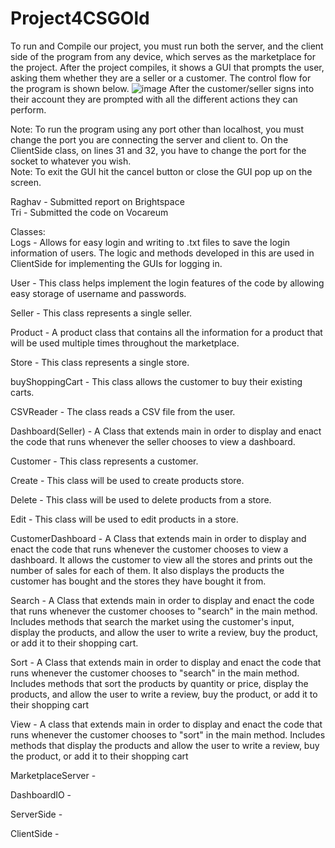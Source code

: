 # Project4CSGOld
To run and Compile our project, you must run both the server, and the client side of the program from any device, which serves as the marketplace for the project. After the project compiles, it shows a GUI that prompts the user, asking them whether they are a seller or a customer. The control flow for the program is shown below.
![image](https://github.com/SuhaasNachannagari/Project4CSGOld/assets/143854535/2f61bb32-a6c5-44c7-ad02-e91005411eac)
After the customer/seller signs into their account they are prompted with all the different actions they can perform.

Note: To run the program using any port other than localhost, you must change the port you are connecting the server and client to. On the ClientSide class, on lines 31 and 32, you have to change the port for the socket to whatever you wish.  
Note: To exit the GUI hit the cancel button or close the GUI pop up on the screen.

Raghav - Submitted report on Brightspace  
Tri - Submitted the code on Vocareum

Classes:  
  Logs - Allows for easy login and writing to .txt files to save the login information of users. The logic and methods developed in this are used in ClientSide for implementing the GUIs for logging in.
 
  User - This class helps implement the login features of the code by allowing easy storage of username and passwords. 
    
  Seller -  This class represents a single seller.
  
  Product - A product class that contains all the information for a product that will be used multiple times throughout the marketplace.
  
  Store -  This class represents a single store.
  
  buyShoppingCart -  This class allows the customer to buy their existing carts.
  
  CSVReader -  The class reads a CSV file from the user.
  
  Dashboard(Seller) - A Class that extends main in order to display and enact the code that runs whenever the seller chooses to view a dashboard.  
    
  Customer -  This class represents a customer.  
  
  Create -  This class will be used to create products store.  
    
  Delete - This class will be used to delete products from a store.  
    
  Edit -  This class will be used to edit products in a store. 
    
  CustomerDashboard - A Class that extends main in order to display and enact the code that runs whenever the customer chooses to view a dashboard. It allows the customer to view all the stores and prints out the number of sales for each of them. It also displays the products the customer has bought and the stores they have bought it from. 
    
  Search - A Class that extends main in order to display and enact the code that runs whenever the customer chooses to "search" in the main method. Includes methods that search the market using the customer's input, display the products, and allow the user to write a review, buy the product, or add it to their shopping cart.
    
  Sort - A Class that extends main in order to display and enact the code that runs whenever the customer chooses to "search" in the main method. Includes methods that sort the products by quantity or price, display the products, and allow the user to write a review, buy the product, or add it to their shopping cart
    
  View - A class that extends main in order to display and enact the code that runs whenever the customer chooses to "sort" in the main method. Includes methods that display the products and allow the user to write a review, buy the product, or add it to their shopping cart

  MarketplaceServer -

  DashboardIO - 

  ServerSide -

  ClientSide -
